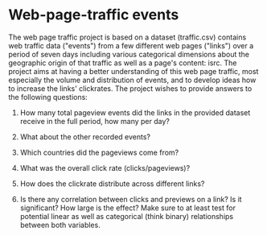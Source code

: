 # Web-page-traffic events
The web page traffic project is based on a dataset (traffic.csv) contains web traffic data ("events") from a few different web pages ("links") over a period of seven days including various categorical dimensions about the geographic origin of that traffic as well as a page's content: isrc. 
The project aims at having a better understanding of this web page traffic, most especially the volume and distribution of events, and to develop ideas how to increase the links' clickrates.
The project wishes to provide answers to the following questions:
1. How many total pageview events did the links in the provided dataset receive in the full period, how many per day?

2. What about the other recorded events?

3. Which countries did the pageviews come from?

4. What was the overall click rate (clicks/pageviews)?

5. How does the clickrate distribute across different links?

6. Is there any correlation between clicks and previews on a link? Is it significant? How large is the effect? Make sure to at least test for potential linear as well as categorical (think binary) relationships between both variables.
